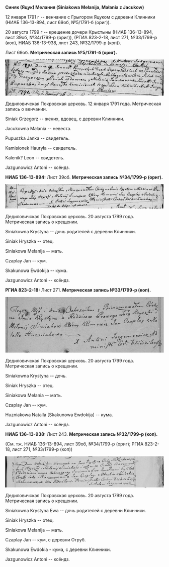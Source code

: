**Синяк (Яцук) Мелания (Siniakowa Mełanija, Małania z Jacukow)**

12 января 1791 г -- венчание с Грыгором Яцуком с деревни Клинники (НИАБ
136-13-894, лист 69об, №5/1791-б (ориг)).

20 августа 1799 г -- крещение дочери Крыстыны (НИАБ 136-13-894, лист
39об, №34/1799-р (ориг)), (РГИА 823-2-18, лист 271, №33/1799-р (коп),
НИАБ 136-13-938, лист 243, №32/1799-р (коп)).

Лист 69об. **Метрическая запись №5/1791-б (ориг).**

![](./media/04178c4bce6094aec0a21f25bfe7635830586177.png)

Дедиловичская Покровская церковь. 12 января 1791 года. Метрическая
запись о венчании.

Siniak Grzegorz -- жених, вдовец, с деревни Клинники.

Jacukowna Małania -- невеста.

Pupuszka Janka -- свидетель.

Kamisionek Hauryła -- свидетель.

Kalenik? Leon -- свидетель.

Jazgunowicz Antoni -- ксёндз.

**НИАБ 136-13-894:** Лист 39об. **Метрическая запись №34/1799-р
(ориг).**

![](./media/954164dd1842fdfbd0aa50c5e380795b289087b5.png)

Дедиловичская Покровская церковь. 20 августа 1799 года. Метрическая
запись о крещении.

Siniakowna Krystyna -- дочь родителей с деревни Клинники.

Siniak Hryszka -- отец.

Siniakowa Mełanija -- мать.

Czaplay Jan -- кум.

Skakunowa Ewdokija -- кума.

Jazgunowicz Antoni -- ксёндз.

**РГИА 823-2-18:** Лист 271. **Метрическая запись №33/1799-р (коп).**

![](./media/5a3567a6b34d707a0b7a20ea022945a733aa271d.png)

Дедиловичская Покровская церковь. 20 августа 1799 года. Метрическая
запись о крещении.

Siniakowna Krystyna -- дочь.

Siniak Hryszka -- отец.

Siniakowa Mełania -- мать.

Czaplay Jan -- кум.

Huzniakowa Natalla \[Skakunowa Ewdokija\] -- кума.

Jazgunowicz Antoni -- ксёндз.

**НИАБ 136-13-938:** Лист 243. **Метрическая запись №32/1799-р (коп).**

(См. тж. НИАБ 136-13-894, лист 39об, №34/1799-р (ориг); РГИА 823-2-18,
лист 271, №33/1799-р (коп))

![](./media/45cf66e53f1e09af940db6fd3c22e43e2e3752ba.png)

Дедиловичская Покровская церковь. 20 августа 1799 года. Метрическая
запись о крещении.

Siniakowna Krystyna Ewa -- дочь родителей с деревни Клинники.

Siniak Hryszka -- отец.

Siniakowa Mełanija -- мать.

Czaplay Jan -- кум, с деревни Отруб.

Skakunowa Ewdokia - кума, с деревни Клинники.

Jazgunowicz Antoni -- ксёндз.
